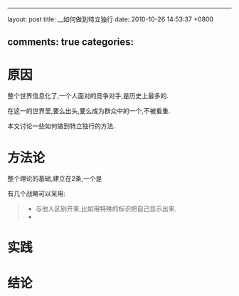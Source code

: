 
---
layout: post
title: __如何做到特立独行
date: 2010-10-26 14:53:37 +0800

comments: true
categories: 
---

原因
====

整个世界信息化了,一个人面对的竞争对手,是历史上最多的.

在这一的世界里,要么出头,要么成为群众中的一个,不被看重.

本文讨论一些如何做到特立独行的方法.

方法论
======

整个理论的基础,建立在2条,一个是

有几个战略可以采用:

> -   与他人区别开来,比如用特殊的标识把自己显示出来.
> -   

实践
====

结论
====